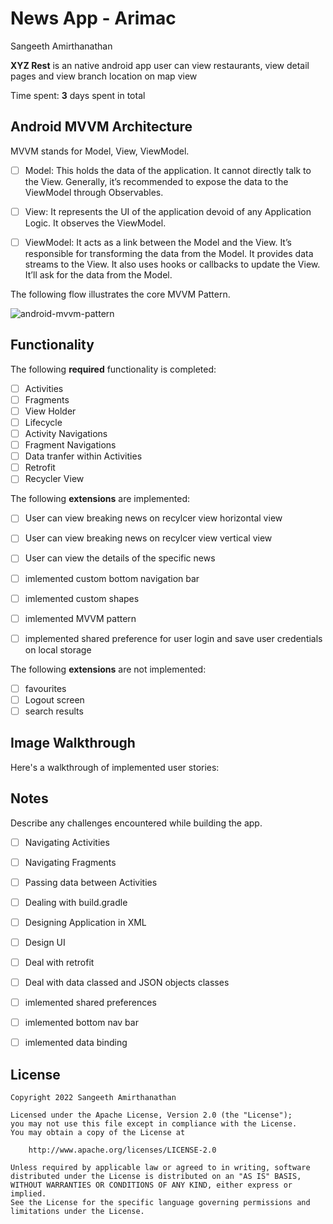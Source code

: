 # News App - Arimac
 
Sangeeth Amirthanathan

**XYZ Rest** is an native android app user can view restaurants, view detail pages and view branch location on map view

Time spent: **3** days spent in total

## Android MVVM Architecture

MVVM stands for Model, View, ViewModel.

* [ ] Model: This holds the data of the application. It cannot directly talk to the View. Generally, it’s recommended to expose the data to the ViewModel through Observables.

* [ ] View: It represents the UI of the application devoid of any Application Logic. It observes the ViewModel.

* [ ] ViewModel: It acts as a link between the Model and the View. It’s responsible for transforming the data from the Model. It provides data streams to the View. It also uses hooks or callbacks to update the View. It’ll ask for the data from the Model.

The following flow illustrates the core MVVM Pattern.

![android-mvvm-pattern](https://user-images.githubusercontent.com/42418189/186920956-39430cc6-9eab-4b5a-86fc-c9cba4b72e3b.png)

## Functionality 

The following **required** functionality is completed:

* [ ] Activities
* [ ] Fragments
* [ ] View Holder
* [ ] Lifecycle
* [ ] Activity Navigations
* [ ] Fragment Navigations
* [ ] Data tranfer within Activities
* [ ] Retrofit
* [ ] Recycler View

The following **extensions** are implemented:

* [ ] User can view breaking news on recylcer view horizontal view
* [ ] User can view breaking news on recylcer view vertical view
* [ ] User can view the details of the specific news
* [ ] imlemented custom bottom navigation bar
* [ ] imlemented custom shapes
* [ ] imlemented MVVM pattern
* [ ] implemented shared preference for user login and save user credentials on local storage


The following **extensions** are not implemented:

* [ ] favourites
* [ ] Logout screen
* [ ] search results

## Image Walkthrough

Here's a walkthrough of implemented user stories:



## Notes

Describe any challenges encountered while building the app.

* [ ] Navigating Activities
* [ ] Navigating Fragments
* [ ] Passing data between Activities
* [ ] Dealing with build.gradle
* [ ] Designing Application in XML
* [ ] Design UI
* [ ] Deal with retrofit
* [ ] Deal with data classed and JSON objects classes
* [ ] imlemented shared preferences
* [ ] imlemented bottom nav bar 
* [ ] imlemented data binding


## License

    Copyright 2022 Sangeeth Amirthanathan

    Licensed under the Apache License, Version 2.0 (the "License");
    you may not use this file except in compliance with the License.
    You may obtain a copy of the License at

        http://www.apache.org/licenses/LICENSE-2.0

    Unless required by applicable law or agreed to in writing, software
    distributed under the License is distributed on an "AS IS" BASIS,
    WITHOUT WARRANTIES OR CONDITIONS OF ANY KIND, either express or implied.
    See the License for the specific language governing permissions and
    limitations under the License.
